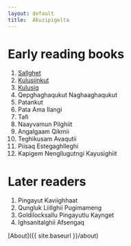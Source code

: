 ```yaml
---
layout: default
title:  Akuzipigelta
---
```


# Early reading books

1. [Sallghet](Sallghet)
2. [Kulusiinkut](Kulusiinkut)
3. [Kulusiq](Kulusiq)
4. Qepghaghaqukut Naghaaghaqukut
5. Patankut
6. Pata Ama Ilangi
7. Tafi
8. Naayvamun Pilghiit
9. Angalgaam Qikmii
10. Teghikusam Avaqutii
11. Piisaq Estegaghlleghi
12. Kapigem Nengllugutngi Kayusighiit


# Later readers

1. Pingayut Kaviighhaat
2. Qungluk Liillghii Pugimameng
3. Goldilocksallu Pingayutlu Kaynget
4. Ighsanitalghii Afsengaq



[About]({{ site.baseurl }}/about)


